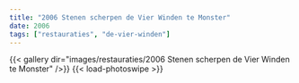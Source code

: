 ```yaml
---
title: "2006 Stenen scherpen de Vier Winden te Monster"
date: 2006
tags: ["restauraties", "de-vier-winden"]
---
```


{{< gallery dir="images/restauraties/2006 Stenen scherpen de Vier Winden te Monster" />}}
{{< load-photoswipe >}}